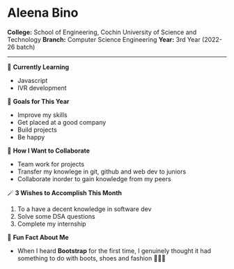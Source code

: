 #  Aleena Bino

**College:** School of Engineering, Cochin University of Science and Technology 
**Branch:** Computer Science Engineering 
**Year:** 3rd Year (2022-26 batch)

---

🌱 **Currently Learning**  
- Javascript  
- IVR development 

🎯 **Goals for This Year**  
- Improve my skills  
- Get placed at a good company 
- Build projects
- Be happy

👯 **How I Want to Collaborate**  
- Team work for projects  
- Transfer my knowlege in git, github and web dev to juniors
- Collaborate inorder to gain knowledge from my peers

🪄 **3 Wishes to Accomplish This Month**  
1. To a have a decent knowledge in software dev  
2. Solve some DSA questions  
3. Complete my internship

💬 **Fun Fact About Me**  
- When I heard **Bootstrap** for the first time, I genuinely thought it had something to do with boots, shoes and fashion 👢💅😂
